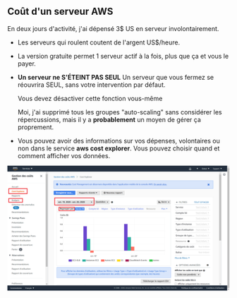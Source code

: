 ## Coût d'un serveur AWS
En deux jours d'activité, j'ai dépensé 3$ US en serveur involontairement.

* Les serveurs qui roulent coutent de l'argent US$/heure.
* La version gratuite permet 1 serveur actif à la fois, plus que ça et vous le payer.
* **Un serveur ne S'ÉTEINT PAS SEUL**
    Un serveur que vous fermez se réouvrira SEUL, sans votre intervention par défaut.
    
    Vous devez désactiver cette fonction vous-même
    
    Moi, j'ai supprimé tous les groupes "auto-scaling" sans considérer les répercussions, mais il y a **probablement** un moyen de gérer ça proprement.
* Vous pouvez avoir des informations sur vos dépenses, volontaires ou non dans le service **aws cost explorer**.
Vous pouvez choisir quand et comment afficher vos données.
<img src="https://github.com/hydraslahir/aws/blob/main/Important/i1.png">
